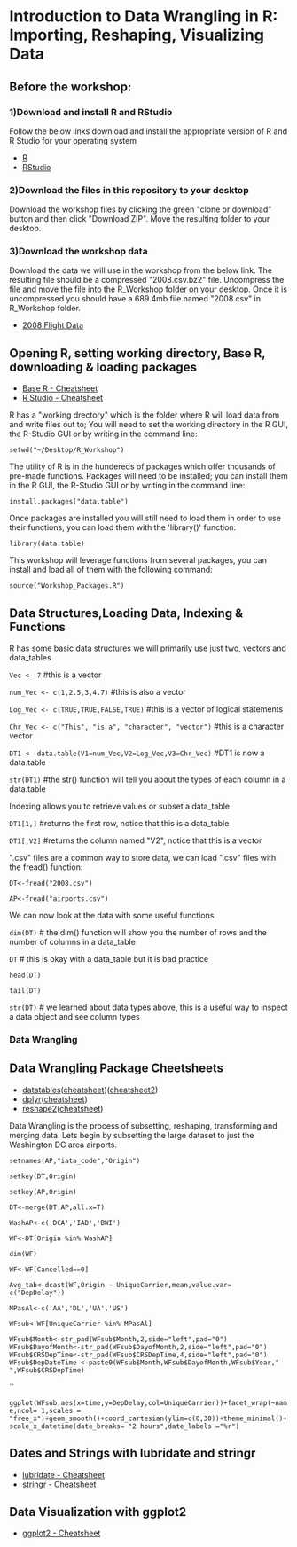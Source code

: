 # Introduction to Data Wrangling in R: Importing, Reshaping, Visualizing Data

## Before the workshop:
### 1)Download and install R and RStudio
Follow the below links download and install the appropriate version of R and R Studio for your operating system
* [R](https://www.r-project.org)
* [RStudio](https://www.rstudio.com/products/RStudio/)

### 2)Download the files in this repository to your desktop 
Download the workshop files by clicking the green "clone or download" button and then click "Download ZIP". Move the resulting folder to your desktop.

### 3)Download the workshop data
Download the data we will use in the workshop from the below link. The resulting file should be a compressed "2008.csv.bz2" file. Uncompress the file and move the file into the R_Workshop folder on your desktop. Once it is uncompressed you should have a 689.4mb file named "2008.csv" in R_Workshop folder. 
* [2008 Flight Data](http://stat-computing.org/dataexpo/2009/2008.csv.bz2)

## Opening R, setting working directory, Base R, downloading & loading packages
* [Base R - Cheatsheet](http://github.com/rstudio/cheatsheets/raw/master/base-r.pdf)
* [R Studio - Cheatsheet](https://github.com/rstudio/cheatsheets/raw/master/rstudio-ide.pdf)

R has a "working drectory" which is the folder where R will load data from and write files out to; You will need to set the working directory in the R GUI, the R-Studio GUI or by writing in the command line: 

`setwd("~/Desktop/R_Workshop")`

The utility of R is in the hundereds of packages which offer thousands of pre-made functions. Packages will need to be installed; you can install them in the R GUI, the R-Studio GUI or by writing in the command line:

`install.packages("data.table")`

Once packages are installed you will still need to load them in order to use their functions; you can load them with the 'library()' function:

`library(data.table)`

This workshop will leverage functions from several packages, you can install and load all of them with the following command:

`source("Workshop_Packages.R")`

## Data Structures,Loading Data, Indexing & Functions

R has some basic data structures we will primarily use just two, vectors and data_tables

`Vec <- 7` #this is a vector

`num_Vec <- c(1,2.5,3,4.7)` #this is also a vector

`Log_Vec <- c(TRUE,TRUE,FALSE,TRUE)` #this is a vector of logical statements

`Chr_Vec <- c("This", "is a", "character", "vector")` #this is a character vector

`DT1 <- data.table(V1=num_Vec,V2=Log_Vec,V3=Chr_Vec)` #DT1 is now a data.table

`str(DT1)` #the str() function will tell you about the types of each column in a data.table

Indexing allows you to retrieve values or subset a data_table

`DT1[1,]` #returns the first row, notice that this is a data_table 

`DT1[,V2]` #returns the column named "V2", notice that this is a vector 

".csv" files are a common way to store data, we can load ".csv" files with the fread() function:

`DT<-fread("2008.csv")`

`AP<-fread("airports.csv")`

We can now look at the data with some useful functions

`dim(DT)` # the dim() function will show you the number of rows and the number of columns in a data_table

`DT` # this is okay with a data_table but it is bad practice

`head(DT)`

`tail(DT)`

`str(DT)` # we learned about data types above, this is a useful way to inspect a data object and see column types

### Data Wrangling

## Data Wrangling Package Cheetsheets
* [datatables](https://github.com/Rdatatable/data.table/wiki/Getting-started)([cheatsheet](http://datacamp-community.s3.amazonaws.com/6fdf799f-76ba-45b1-b8d8-39c4d4211c31))([cheatsheet2](https://s3.amazonaws.com/assets.datacamp.com/img/blog/data+table+cheat+sheet.pdf))
* [dplyr](http://dplyr.tidyverse.org)([cheatsheet](https://www.rstudio.com/wp-content/uploads/2015/02/data-wrangling-cheatsheet.pdf))
* [reshape2](https://cran.r-project.org/web/packages/reshape2/reshape2.pdf)([cheatsheet](http://rstudio-pubs-static.s3.amazonaws.com/14391_c58a54d88eac4dfbb80d8e07bcf92194.html))

Data Wrangling is the process of subsetting, reshaping, transforming and merging data. Lets begin by subsetting the large dataset to just the Washington DC area airports. 

`setnames(AP,"iata_code","Origin")`

`setkey(DT,Origin)`

`setkey(AP,Origin)`

`DT<-merge(DT,AP,all.x=T)`

`WashAP<-c('DCA','IAD','BWI')`

`WF<-DT[Origin %in% WashAP]`

`dim(WF)`

`WF<-WF[Cancelled==0]`

`Avg_tab<-dcast(WF,Origin ~ UniqueCarrier,mean,value.var= c("DepDelay"))`

`MPasAl<-c('AA','DL','UA','US')`

`WFsub<-WF[UniqueCarrier %in% MPasAl]`

`WFsub$Month<-str_pad(WFsub$Month,2,side="left",pad="0")
WFsub$DayofMonth<-str_pad(WFsub$DayofMonth,2,side="left",pad="0")
WFsub$CRSDepTime<-str_pad(WFsub$CRSDepTime,4,side="left",pad="0")
WFsub$DepDateTime <-paste0(WFsub$Month,WFsub$DayofMonth,WFsub$Year," ",WFsub$CRSDepTime)`

``

`ggplot(WFsub,aes(x=time,y=DepDelay,col=UniqueCarrier))+facet_wrap(~name,ncol= 1,scales = "free_x")+geom_smooth()+coord_cartesian(ylim=c(0,30))+theme_minimal()+scale_x_datetime(date_breaks= "2 hours",date_labels ="%r")`


## Dates and Strings with lubridate and stringr
* [lubridate - Cheatsheet](https://github.com/rstudio/cheatsheets/raw/master/lubridate.pdf)
* [stringr - Cheatsheet](https://github.com/rstudio/cheatsheets/raw/master/strings.pdf)

## Data Visualization with ggplot2
* [ggplot2 - Cheatsheet](https://github.com/rstudio/cheatsheets/raw/master/data-visualization-2.1.pdf)
